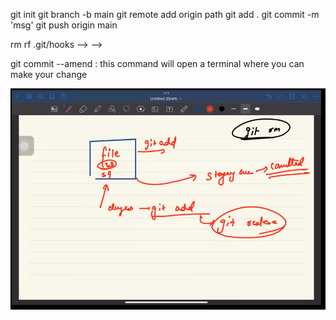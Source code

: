 <!-- * -->
<!-- ! git remote add origin https://github.com/singhsanket/xyz.git -->

<!-- ! git push origin master -->

git init
git branch -b main
git remote add origin path
git add .
git commit -m 'msg'
git push origin main

<!--^6 internally git is a <key value> pair to store the data -->
<!-- key: hash of the data we wnat to store and value: actual data -->
<!-- key is 40 digit hexadecimal value for same data the hash will be same
 git store the compressed data in a blob(big large object) and some meta data in header-->
 <!-- ! the key value is actually stored inside 'object' directory in side this directory we the key and with the first 2 didgits of the key we take and make a folder and with the remainin 38 we create file -->
 <!-- * as we know that the key is 40 digit hash value ;among the 40 digits it use only 2 digit to name the directory and another file for the 38 digits -->
  <!-- ^ to remove a FOLDER ,let's say we have the a folder called hooks inside the '.git'
<!--^  we have run command : --> rm rf .git/hooks  -->

<!-- ! suppose we have created two file text1.js and text2.js and inside the two file we have same content ,and if we add these file we will observe that only one key will be created this is because for the same value only one hash is possible
<!-- * even if we delete the two file the object would steel be present on that directory --> -->
<!-- ~ the object is stored in compressed form,it mainly store the change and algorythemivcally shows up the file created with that change -->
<!-- ^ the conclusion is that inside git content is only stored once -->

<!--* ### Tree : stores information about directories and their content-->

<!-- ?--------------------- Commit ------------------ -->
<!-- ? commit is also an object which also points to a tree  -->
<!-- ? the commit object has data of the commit ,parent commit,commit message-->
<!-- ? -->

<!-- ! Change the commit -->

git commit --amend : this command will open a terminal
where you can make your change

<!-- *When we code,it can lies in one of the following 3 area -->
<!-- ^ -----------------Working area-------------------->
<!-- ^ the files which are not in your stagging area and maybe not handle by git are in working area these files area also called as working area -->

<!-- ^ ------------------stagging area------------- -->
<!-- ^ files and changes which are surely going to be part of the  next commit are in stagging area -->
<!-- ^ (i.e on file/changes when we do git add) stagging area is the palce what will change b/w the current and the next area-->
<!-- ^ to unstagged a file which is alreay staged : git rm --cached <file.name> -->
<!-- ^ if we commit some changes and after some time we came back and agian started on that file and we did some mistake and commit that mistake,then in that case we restore the latest commits by the command
^ git restore --staged <file> -->

![alt text](image.png)

<!-- ^ ---------------------repo area------------- -->
<!-- ^ when we do commit the whole change goes to repo area(all our commits exist) git add -p :it will ask you if you're interested adding the changes-->
